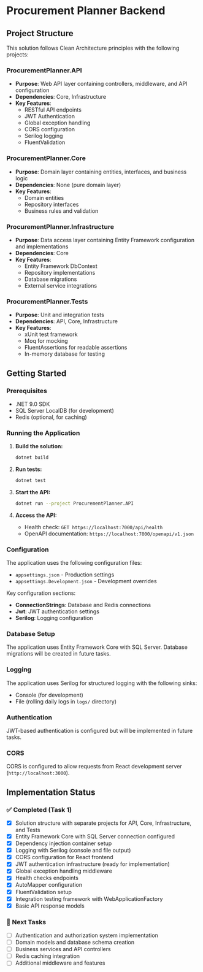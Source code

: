 # Procurement Planner Backend

## Project Structure

This solution follows Clean Architecture principles with the following projects:

### ProcurementPlanner.API
- **Purpose**: Web API layer containing controllers, middleware, and API configuration
- **Dependencies**: Core, Infrastructure
- **Key Features**:
  - RESTful API endpoints
  - JWT Authentication
  - Global exception handling
  - CORS configuration
  - Serilog logging
  - FluentValidation

### ProcurementPlanner.Core
- **Purpose**: Domain layer containing entities, interfaces, and business logic
- **Dependencies**: None (pure domain layer)
- **Key Features**:
  - Domain entities
  - Repository interfaces
  - Business rules and validation

### ProcurementPlanner.Infrastructure
- **Purpose**: Data access layer containing Entity Framework configuration and implementations
- **Dependencies**: Core
- **Key Features**:
  - Entity Framework DbContext
  - Repository implementations
  - Database migrations
  - External service integrations

### ProcurementPlanner.Tests
- **Purpose**: Unit and integration tests
- **Dependencies**: API, Core, Infrastructure
- **Key Features**:
  - xUnit test framework
  - Moq for mocking
  - FluentAssertions for readable assertions
  - In-memory database for testing

## Getting Started

### Prerequisites
- .NET 9.0 SDK
- SQL Server LocalDB (for development)
- Redis (optional, for caching)

### Running the Application

1. **Build the solution:**
   ```bash
   dotnet build
   ```

2. **Run tests:**
   ```bash
   dotnet test
   ```

3. **Start the API:**
   ```bash
   dotnet run --project ProcurementPlanner.API
   ```

4. **Access the API:**
   - Health check: `GET https://localhost:7000/api/health`
   - OpenAPI documentation: `https://localhost:7000/openapi/v1.json`

### Configuration

The application uses the following configuration files:
- `appsettings.json` - Production settings
- `appsettings.Development.json` - Development overrides

Key configuration sections:
- **ConnectionStrings**: Database and Redis connections
- **Jwt**: JWT authentication settings
- **Serilog**: Logging configuration

### Database Setup

The application uses Entity Framework Core with SQL Server. Database migrations will be created in future tasks.

### Logging

The application uses Serilog for structured logging with the following sinks:
- Console (for development)
- File (rolling daily logs in `logs/` directory)

### Authentication

JWT-based authentication is configured but will be implemented in future tasks.

### CORS

CORS is configured to allow requests from React development server (`http://localhost:3000`).

## Implementation Status

### ✅ Completed (Task 1)
- [x] Solution structure with separate projects for API, Core, Infrastructure, and Tests
- [x] Entity Framework Core with SQL Server connection configured
- [x] Dependency injection container setup
- [x] Logging with Serilog (console and file output)
- [x] CORS configuration for React frontend
- [x] JWT authentication infrastructure (ready for implementation)
- [x] Global exception handling middleware
- [x] Health checks endpoints
- [x] AutoMapper configuration
- [x] FluentValidation setup
- [x] Integration testing framework with WebApplicationFactory
- [x] Basic API response models

### 🔄 Next Tasks
- [ ] Authentication and authorization system implementation
- [ ] Domain models and database schema creation
- [ ] Business services and API controllers
- [ ] Redis caching integration
- [ ] Additional middleware and features